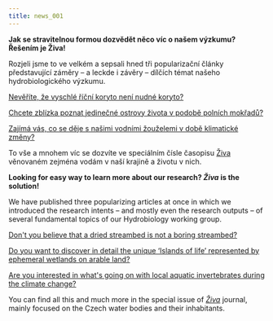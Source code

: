 ```yaml
---
title: news_001
---
```

<div class="cz">

**Jak se stravitelnou formou dozvědět něco víc o našem výzkumu? Řešením je Živa!**

Rozjeli jsme to ve velkém a sepsali hned tři popularizační články představující záměry – a leckde i závěry – dílčích témat našeho hydrobiologického výzkumu.

[Nevěříte, že vyschlé říční koryto není nudné koryto?](https://ziva.avcr.cz/2022-5/co-nabizeji-koryta-vysychavych-toku-vodni-i-suchozemske-faune.html)

[Chcete zblízka poznat jedinečné ostrovy života v podobě polních mokřadů?](https://ziva.avcr.cz/2022-5/vysychave-polni-mokrady-na-jizni-morave-jedinecne-ostrovy-zivota-v-zemedelske-krajine.html)

[Zajímá vás, co se děje s našimi vodními žouželemi v době klimatické změny?](https://ziva.avcr.cz/2022-5/dopad-klimatickych-zmen-na-spolecenstva-bezobratlych-v-nasich-tocich.html)

To vše a mnohem víc se dozvíte ve speciálním čísle časopisu [Živa](https://ziva.avcr.cz/2022-5/) věnovaném zejména vodám v naší krajině a životu v nich.

</div>

<div class="en">

**Looking for easy way to learn more about our research? *Živa* is the solution!**

We have published three popularizing articles at once in which we introduced the research intents – and mostly even the research outputs – of several fundamental topics of our Hydrobiology working group.

[Don't you believe that a dried streambed is not a boring streambed?](<https://ziva.avcr.cz/2022-5/co-nabizeji-koryta-vysychavych-toku-vodni-i-suchozemske-faune.html>)

[Do you want to discover in detail the unique ‘Islands of life’ represented by ephemeral wetlands on arable land?](<https://ziva.avcr.cz/2022-5/vysychave-polni-mokrady-na-jizni-morave-jedinecne-ostrovy-zivota-v-zemedelske-krajine.html>)

[Are you interested in what's going on with local aquatic invertebrates during the climate change? ](<https://ziva.avcr.cz/2022-5/dopad-klimatickych-zmen-na-spolecenstva-bezobratlych-v-nasich-tocich.html>)

You can find all this and much more in the special issue of *[Živa](https://ziva.avcr.cz/2022-5/)* journal, mainly focused on the Czech water bodies and their inhabitants.

</div>